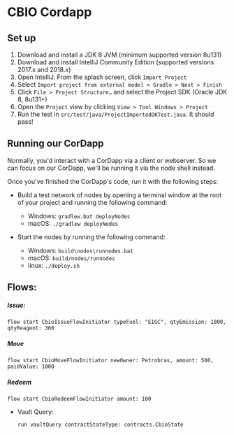 # CBIO Cordapp


## Set up

1. Download and install a JDK 8 JVM (minimum supported version 8u131)
2. Download and install IntelliJ Community Edition (supported versions 2017.x and 2018.x)
3. Open IntelliJ. From the splash screen, click `Import Project`
4. Select `Import project from external model > Gradle > Next > Finish`
5. Click `File > Project Structure…` and select the Project SDK (Oracle JDK 8, 8u131+)
7. Open the `Project` view by clicking `View > Tool Windows > Project`
8. Run the test in `src/test/java/ProjectImportedOKTest.java`. It should pass!

## Running our CorDapp

Normally, you'd interact with a CorDapp via a client or webserver. So we can
focus on our CorDapp, we'll be running it via the node shell instead.

Once you've finished the CorDapp's code, run it with the following steps:

* Build a test network of nodes by opening a terminal window at the root of
  your project and running the following command:

    * Windows:   `gradlew.bat deployNodes`
    * macOS:     `./gradlew deployNodes`
    

* Start the nodes by running the following command:

    * Windows:   `build\nodes\runnodes.bat`
    * macOS:     `build/nodes/runnodes`
    * linux:     `./deploy.sh`

## Flows:

##### Issue:
    
    flow start CbioIssueFlowInitiator typeFuel: "E1GC", qtyEmission: 1000, qtyReagent: 300
    
##### Move

    flow start CbioMoveFlowInitiator newOwner: Petrobras, amount: 500, paidValue: 1000

##### Redeem

    flow start CbioRedeemFlowInitiator amount: 100

* Vault Query:

    `run vaultQuery contractStateType: contracts.CbioState`
